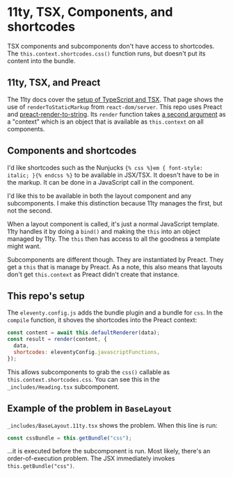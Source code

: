 # 11ty, TSX, Components, and shortcodes

TSX components and subcomponents don't have access to shortcodes. The
`this.context.shortcodes.css()` function runs, but doesn't put its content into the bundle.

## 11ty, TSX, and Preact

The 11ty docs cover the [setup of TypeScript and TSX](https://www.11ty.dev/docs/languages/typescript/).
That page shows the use of `renderToStaticMarkup` from `react-dom/server`. This repo uses
Preact and [preact-render-to-string](https://github.com/preactjs/preact-render-to-string).
Its `render` function takes
[a second argument](https://github.com/preactjs/preact-render-to-string/blob/ae6450b8b4592493e110b1bb648ed2b605bffbb7/src/index.js#L39)
as a "context" which is an object that is available as `this.context` on all components.

## Components and shortcodes

I'd like shortcodes such as the Nunjucks `{% css %}em { font-style: italic; }{% endcss %}`
to be available in JSX/TSX. It doesn't have to be in the markup. It can be done in a JavaScript call in the component.

I'd like this to be available in both the layout component and any subcomponents. I make this distinction because 11ty
manages the first, but not the second.

When a layout component is called, it's just a normal JavaScript template. 11ty handles it by doing a `bind()` and
making the `this` into an object managed by 11ty. The `this` then has access to all the goodness a template might want.

Subcomponents are different though. They are instantiated by Preact. They get a `this` that is manage by Preact. As a
note, this also means that layouts don't get `this.context` as Preact didn't create that instance.

## This repo's setup

The `eleventy.config.js` adds the bundle plugin and a bundle for `css`. In the `compile` function, it shoves the
shortcodes into the Preact context:

```javascript
const content = await this.defaultRenderer(data);
const result = render(content, {
  data,
  shortcodes: eleventyConfig.javascriptFunctions,
});
```

This allows subcomponents to grab the `css()` callable as `this.context.shortcodes.css`. You can see this in the
`_includes/Heading.tsx` subcomponent.

## Example of the problem in `BaseLayout`

`_includes/BaseLayout.11ty.tsx` shows the problem. When this line is run:

```javascript
const cssBundle = this.getBundle("css");
```

...it is executed before the subcomponent is run. Most likely, there's an order-of-execution problem. The JSX
immediately invokes `this.getBundle("css")`.
